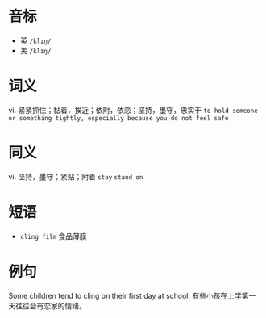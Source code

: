 # 音标

- 英 `/klɪŋ/`
- 美 `/klɪŋ/`

# 词义

vi. 紧紧抓住；黏着，挨近；依附，依恋；坚持，墨守，忠实于
`to hold someone or something tightly, especially because you do not feel safe`

# 同义

vi. 坚持，墨守；紧贴；附着
`stay` `stand on`

# 短语

- `cling film` 食品薄膜

# 例句

Some children tend to cling on their first day at school.
有些小孩在上学第一天往往会有恋家的情绪。


